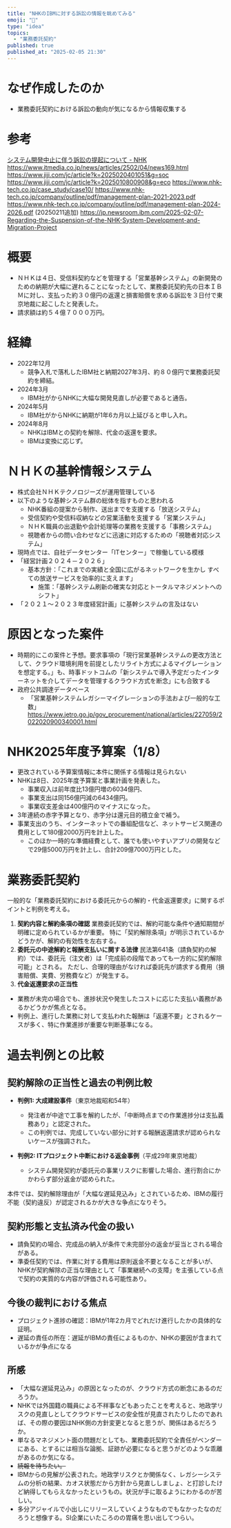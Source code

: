 ```yaml
---
title: "NHKのIBMに対する訴訟の情報を眺めてみる"
emoji: "🦆"
type: "idea"
topics:
  - "業務委託契約"
published: true
published_at: "2025-02-05 21:30"
---
```


# なぜ作成したのか
- 業務委託契約における訴訟の動向が気になるから情報収集する


# 参考
[システム開発中止に伴う訴訟の提起について - NHK](https://www.nhk.or.jp/info/otherpress/pdf/2024/20250204.pdf)
https://www.itmedia.co.jp/news/articles/2502/04/news169.html
https://www.jiji.com/jc/article?k=2025020401051&g=soc
https://www.jiji.com/jc/article?k=2025010800908&g=eco
https://www.nhk-tech.co.jp/case_study/case10/
https://www.nhk-tech.co.jp/company/outline/pdf/management-plan-2021-2023.pdf
https://www.nhk-tech.co.jp/company/outline/pdf/management-plan-2024-2026.pdf
(20250211追加)
https://jp.newsroom.ibm.com/2025-02-07-Regarding-the-Suspension-of-the-NHK-System-Development-and-Migration-Project


# 概要

- ＮＨＫは４日、受信料契約などを管理する「営業基幹システム」の新開発のための納期が大幅に遅れることになったとして、業務委託契約先の日本ＩＢＭに対し、支払った約３０億円の返還と損害賠償を求める訴訟を３日付で東京地裁に起こしたと発表した。
- 請求額は約５４億７０００万円。

# 経緯
  - 2022年12月
    - 競争入札で落札したIBM社と納期2027年3月、約８０億円で業務委託契約を締結。
  - 2024年3月
    - IBM社がからNHKに大幅な開発見直しが必要であると通告。
  - 2024年5月
    - IBM社がからNHKに納期が1年6カ月以上延びると申し入れ。
  - 2024年8月
    - NHKはIBMとの契約を解除、代金の返還を要求。
    - IBMは変換に応じず。

# ＮＨＫの基幹情報システム

- 株式会社ＮＨＫテクノロジーズが運用管理している
- 以下のような基幹システム群の総体を指すものと思われる
  - NHK番組の提案から制作、送出までを支援する「放送システム」
  - 受信契約や受信料収納などの営業活動を支援する「営業システム」
  - ＮＨＫ職員の出退勤や会計処理等の業務を支援する「事務システム」
  - 視聴者からの問い合わせなどに迅速に対応するための「視聴者対応システム」
- 現時点では、自社データセンター「ITセンター」で稼働している模様
- 「経営計画２０２４－２０２６」
  - 基本方針：「これまでの実績と全国に広がるネットワークを生かし
すべての放送サービスを効率的に支えます」
    - 施策：「基幹システム刷新の確実な対応とトータルマネジメントへのシフト」
- 「２０２１～２０２３年度経営計画」に基幹システムの言及はない


# 原因となった案件
- 時期的にこの案件と予想。要求事項の「現行営業基幹システムの更改方法として、クラウド環境利用を前提としたリライト方式によるマイグレーションを想定する。」も、時事ドットコムの「新システムで導入予定だったインターネットを介してデータを管理するクラウド方式を断念」にも合致する
- 政府公共調達データベース
  - 「営業基幹システムレガシーマイグレーションの手法および一般的な工数」
https://www.jetro.go.jp/gov_procurement/national/articles/227059/2022020900340001.html

# NHK2025年度予算案（1/8）
- 更改されている予算案情報に本件に関係する情報は見られない
- NHKは8日、2025年度予算案と事業計画を発表した。 
  - 事業収入は前年度比13億円増の6034億円、
  - 事業支出は同156億円減の6434億円。 
  - 事業収支差金は400億円のマイナスになった。 
- 3年連続の赤字予算となり、赤字分は還元目的積立金で補う。 
- 事業支出のうち、インターネットでの番組配信など、ネットサービス関連の費用として180億2000万円を計上した。
  - このほか一時的な準備経費として、誰でも使いやすいアプリの開発などで29億5000万円を計上し、合計209億7000万円とした。
  

# 業務委託契約

一般的な「業務委託契約における委託元からの解約・代金返還要求」に関するポイントと判例を考える。

1. **契約内容と解約条項の確認**
業務委託契約では、解約可能な条件や通知期間が明確に定められているかが重要。
特に「契約解除条項」が明示されているかどうかが、解約の有効性を左右する。
1. **委託元の中途解約と報酬支払いに関する法律**
民法第641条（請負契約の解約）では、委託元（注文者）は「完成前の段階であっても一方的に契約解除可能」とされる。
ただし、合理的理由がなければ委託先が請求する費用（損害賠償、実費、労務費など）が発生する。
1. **代金返還要求の正当性**
- 業務が未完の場合でも、進捗状況や発生したコストに応じた支払い義務があるかどうかが焦点となる。
- 判例上、進行した業務に対して支払われた報酬は「返還不要」とされるケースが多く、特に作業進捗が重要な判断基準になる。

# 過去判例との比較

## 契約解除の正当性と過去の判例比較
- **判例1: 大成建設事件**（東京地裁昭和54年）
   - 発注者が中途で工事を解約したが、「中断時点までの作業進捗分は支払義務あり」と認定された。
   - この判例では、完成していない部分に対する報酬返還請求が認められないケースが強調された。

- **判例2: ITプロジェクト中断における返金事例**（平成29年東京地裁）
   - システム開発契約が委託元の事業リスクに影響した場合、進行割合にかかわらず部分返金が認められた。

本件では、契約解除理由が「大幅な遅延見込み」とされているため、IBMの履行不能（契約違反）が認定されるかが大きな争点になりそう。
 


## 契約形態と支払済み代金の扱い
- 請負契約の場合、完成品の納入が条件で未完部分の返金が妥当とされる場合がある。
- 準委任契約では、作業に対する費用は原則返金不要となることが多いが、NHKが契約解除の正当な理由として「事業継続への支障」を主張している点で契約の実質的な内容が評価される可能性あり。

## 今後の裁判における焦点
- プロジェクト進捗の確認：IBMが1年2カ月でどれだけ進行したかの具体的な証明。
- 遅延の責任の所在：遅延がIBMの責任によるものか、NHKの要因が含まれているかが争点になる


## 所感
- 「大幅な遅延見込み」の原因となったのが、クラウド方式の断念にあるのだろうか。
- NHKでは外国籍の職員による不祥事などもあったことを考えると、地政学リスクの見直しとしてクラウドサービスの安全性が見直されたりしたのであれば、その際の要因はNHK側の方針変更となると思うが、関係はあるだろうか。
- 単なるマネジメント面の問題だとしても、業務委託契約で全責任がベンダーにある、とするには相当な論拠、証跡が必要になると思うがどのような乖離があるのか気になる。
- ~~続報を待ちたい。~~
- IBMからの見解が公表された。地政学リスクとか関係なく、レガシーシステムの分析の結果、カオス状態だから方針から見直ししましょ、と打診したけど納得してもらえなかったというもの。状況が手に取るようにわかるのが苦しい。
- 多分アジャイルで小出しにリリースしていくようなものでもなかったなのだろうと想像する。SI企業にいたころのの胃痛を思い出してつらい。